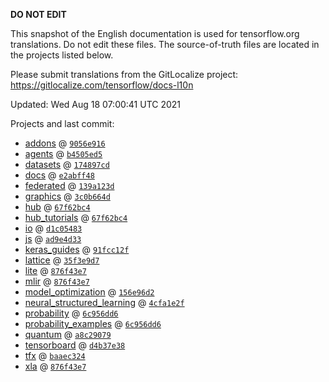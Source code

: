 __DO NOT EDIT__

This snapshot of the English documentation is used for tensorflow.org
translations. Do not edit these files. The source-of-truth files are located in
the projects listed below.

Please submit translations from the GitLocalize project: https://gitlocalize.com/tensorflow/docs-l10n

Updated: Wed Aug 18 07:00:41 UTC 2021

Projects and last commit:

- [addons](https://github.com/tensorflow/addons/tree/master/docs) @ <a href='https://github.com/tensorflow/addons/commit/9056e9167018bbf04e2949a7dc0dfcda0377dd08'><code>9056e916</code></a>
- [agents](https://github.com/tensorflow/agents/tree/master/docs) @ <a href='https://github.com/tensorflow/agents/commit/b4505ed5021f66c6b7f43b7a082eb5ae8fe41af7'><code>b4505ed5</code></a>
- [datasets](https://github.com/tensorflow/datasets/tree/master/docs) @ <a href='https://github.com/tensorflow/datasets/commit/174897cdd503366ed13711bff475d5f55452814a'><code>174897cd</code></a>
- [docs](https://github.com/tensorflow/docs/tree/master/site/en) @ <a href='https://github.com/tensorflow/docs/commit/e2abff4864c2895987c866a18db399991e0d7f50'><code>e2abff48</code></a>
- [federated](https://github.com/tensorflow/federated/tree/master/docs) @ <a href='https://github.com/tensorflow/federated/commit/139a123d6918631fc6604df67a0a2dc58c971d40'><code>139a123d</code></a>
- [graphics](https://github.com/tensorflow/graphics/tree/master/tensorflow_graphics/g3doc) @ <a href='https://github.com/tensorflow/graphics/commit/3c0b664d04af574225c5aeaea41478a43493aaff'><code>3c0b664d</code></a>
- [hub](https://github.com/tensorflow/hub/tree/master/docs) @ <a href='https://github.com/tensorflow/hub/commit/67f62bc46f58ccceabeec6fd6799236675f50f04'><code>67f62bc4</code></a>
- [hub_tutorials](https://github.com/tensorflow/hub/tree/master/examples/colab) @ <a href='https://github.com/tensorflow/hub/commit/67f62bc46f58ccceabeec6fd6799236675f50f04'><code>67f62bc4</code></a>
- [io](https://github.com/tensorflow/io/tree/master/docs) @ <a href='https://github.com/tensorflow/io/commit/d1c0548398c9f52259aa0936f814d4c2e8e8652a'><code>d1c05483</code></a>
- [js](https://github.com/tensorflow/tfjs-website/tree/master/docs) @ <a href='https://github.com/tensorflow/tfjs-website/commit/ad9e4d33fbd89e8f62576e5b74c5e817734b0c9e'><code>ad9e4d33</code></a>
- [keras_guides](https://github.com/tensorflow/docs/tree/snapshot-keras/site/en/guide/keras) @ <a href='https://github.com/tensorflow/docs/commit/91fcc12fb7bddf656cd6088da3416d737a3bcc58'><code>91fcc12f</code></a>
- [lattice](https://github.com/tensorflow/lattice/tree/master/docs) @ <a href='https://github.com/tensorflow/lattice/commit/35f3e9d7da7f90a700d7a903e1818e82965f245c'><code>35f3e9d7</code></a>
- [lite](https://github.com/tensorflow/tensorflow/tree/master/tensorflow/lite/g3doc) @ <a href='https://github.com/tensorflow/tensorflow/commit/876f43e70040a8c525933c090a0a510cc485caa4'><code>876f43e7</code></a>
- [mlir](https://github.com/tensorflow/tensorflow/tree/master/tensorflow/compiler/mlir/g3doc) @ <a href='https://github.com/tensorflow/tensorflow/commit/876f43e70040a8c525933c090a0a510cc485caa4'><code>876f43e7</code></a>
- [model_optimization](https://github.com/tensorflow/model-optimization/tree/master/tensorflow_model_optimization/g3doc) @ <a href='https://github.com/tensorflow/model-optimization/commit/156e96d26594df1cc5435bb73267dd712efcb32a'><code>156e96d2</code></a>
- [neural_structured_learning](https://github.com/tensorflow/neural-structured-learning/tree/master/g3doc) @ <a href='https://github.com/tensorflow/neural-structured-learning/commit/4cfa1e2f2382bcf2c041b8a68622bc48d19aa808'><code>4cfa1e2f</code></a>
- [probability](https://github.com/tensorflow/probability/tree/main/tensorflow_probability/g3doc) @ <a href='https://github.com/tensorflow/probability/commit/6c956dd6cf6f0afa3326c1eb99395171cb9062a6'><code>6c956dd6</code></a>
- [probability_examples](https://github.com/tensorflow/probability/tree/main/tensorflow_probability/examples/jupyter_notebooks) @ <a href='https://github.com/tensorflow/probability/commit/6c956dd6cf6f0afa3326c1eb99395171cb9062a6'><code>6c956dd6</code></a>
- [quantum](https://github.com/tensorflow/quantum/tree/master/docs) @ <a href='https://github.com/tensorflow/quantum/commit/a8c29079a4d05a8de0ce7ba4136fc5f95d5ea23c'><code>a8c29079</code></a>
- [tensorboard](https://github.com/tensorflow/tensorboard/tree/master/docs) @ <a href='https://github.com/tensorflow/tensorboard/commit/d4b37e386554ffad3e65b18f05357d960c1601ae'><code>d4b37e38</code></a>
- [tfx](https://github.com/tensorflow/tfx/tree/master/docs) @ <a href='https://github.com/tensorflow/tfx/commit/baaec324ad5f563d58d6c2cf38650af99bd22785'><code>baaec324</code></a>
- [xla](https://github.com/tensorflow/tensorflow/tree/master/tensorflow/compiler/xla/g3doc) @ <a href='https://github.com/tensorflow/tensorflow/commit/876f43e70040a8c525933c090a0a510cc485caa4'><code>876f43e7</code></a>

